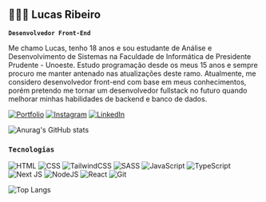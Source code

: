 ## 👨🏽‍💻 Lucas Ribeiro
**`Desenvolvedor Front-End`**

Me chamo Lucas, tenho 18 anos e sou estudante de Análise e Desenvolvimento de Sistemas na Faculdade de Informática de Presidente Prudente - Unoeste. Estudo programação desde os meus 15 anos e sempre procuro me manter antenado nas atualizações deste ramo. Atualmente, me considero desenvolvedor front-end com base em meus conhecimentos, porém pretendo me tornar um desenvolvedor fullstack no futuro quando melhorar minhas habilidades de backend e banco de dados.

[![Portfolio](https://img.shields.io/badge/Portfolio-%23000000.svg?style=for-the-badge&logo=firefox&logoColor=#FF7139)](https://portflucasribeiro.vercel.app/)
[![Instagram](https://img.shields.io/badge/Instagram-%23E4405F.svg?style=for-the-badge&logo=Instagram&logoColor=white)](https://www.instagram.com/lucasferibeiro)
[![LinkedIn](https://img.shields.io/badge/linkedin-%230077B5.svg?style=for-the-badge&logo=linkedin&logoColor=white)](https://www.linkedin.com/in/lucasferibeiro/)

![Anurag's GitHub stats](https://github-readme-stats.vercel.app/api?username=anuraghazra&show_icons=true&theme=transparent)

### `Tecnologias`

![HTML](https://img.shields.io/badge/html5-%23E34F26.svg?style=for-the-badge&logo=html5&logoColor=white)
![CSS](https://img.shields.io/badge/css3-%231572B6.svg?style=for-the-badge&logo=css3&logoColor=white)
![TailwindCSS](https://img.shields.io/badge/tailwindcss-%2338B2AC.svg?style=for-the-badge&logo=tailwind-css&logoColor=white)
![SASS](https://img.shields.io/badge/SASS-hotpink.svg?style=for-the-badge&logo=SASS&logoColor=white)
![JavaScript](https://img.shields.io/badge/javascript-%23323330.svg?style=for-the-badge&logo=javascript&logoColor=%23F7DF1E)
![TypeScript](https://img.shields.io/badge/typescript-%23007ACC.svg?style=for-the-badge&logo=typescript&logoColor=white)
![Next JS](https://img.shields.io/badge/Next-black?style=for-the-badge&logo=next.js&logoColor=white)
![NodeJS](https://img.shields.io/badge/node.js-6DA55F?style=for-the-badge&logo=node.js&logoColor=white)
![React](https://img.shields.io/badge/react-%2320232a.svg?style=for-the-badge&logo=react&logoColor=%2361DAFB)
![Git](https://img.shields.io/badge/git-%23F05033.svg?style=for-the-badge&logo=git&logoColor=white)


![Top Langs](https://github-readme-stats.vercel.app/api/top-langs/?username=anuraghazra&hide_progress=true)
